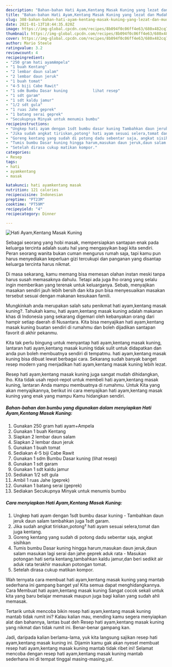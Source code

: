 ```yaml
---
description: "Bahan-bahan Hati Ayam,Kentang Masak Kuning yang lezat dan Mudah Dibuat"
title: "Bahan-bahan Hati Ayam,Kentang Masak Kuning yang lezat dan Mudah Dibuat"
slug: 308-bahan-bahan-hati-ayam-kentang-masak-kuning-yang-lezat-dan-mudah-dibuat
date: 2021-01-13T18:44:35.820Z
image: https://img-global.cpcdn.com/recipes/8b094f0c06ff4e63/680x482cq70/hati-ayamkentang-masak-kuning-foto-resep-utama.jpg
thumbnail: https://img-global.cpcdn.com/recipes/8b094f0c06ff4e63/680x482cq70/hati-ayamkentang-masak-kuning-foto-resep-utama.jpg
cover: https://img-global.cpcdn.com/recipes/8b094f0c06ff4e63/680x482cq70/hati-ayamkentang-masak-kuning-foto-resep-utama.jpg
author: Mario Steele
ratingvalue: 3.2
reviewcount: 4
recipeingredient:
- "250 gram hati ayamAmpela"
- "1 buah Kentang"
- "2 lembar daun salam"
- "2 lembar daun jeruk"
- "1 buah tomat"
- "4-5 biji Cabe Rawit"
- "1 sdm Bumbu Dasar kuning           lihat resep"
- "1 sdt garam"
- "1 sdt kaldu jamur"
- "1/2 sdt gula"
- "1 ruas Jahe geprek"
- "1 batang serai geprek"
- "Secukupnya Minyak untuk menumis bumbu"
recipeinstructions:
- "Ungkep hati ayam dengan 1sdt bumbu dasar kuning Tambahkan daun jeruk daun salam tambahkan juga 1sdt garam."
- "Jika sudah angkat tiriskan,potong² hati ayam sesuai selera,tomat dan juga kentang."
- "Goreng kentang yang sudah di potong dadu sebentar saja, angkat sisihkan"
- "Tumis bumbu Dasar kuning hingga harum,masukan daun jeruk,daun salam masukan lagi serai dan jahe geprek aduk rata Masukan potongan hati serta kentang,tambahkan kaldu jamur,dan beri sedikit air aduk rata terakhir masukan potongan tomat."
- "Setelah dirasa cukup matikan kompor."
categories:
- Resep
tags:
- hati
- ayamkentang
- masak

katakunci: hati ayamkentang masak 
nutrition: 121 calories
recipecuisine: Indonesian
preptime: "PT23M"
cooktime: "PT59M"
recipeyield: "4"
recipecategory: Dinner

---
```



![Hati Ayam,Kentang Masak Kuning](https://img-global.cpcdn.com/recipes/8b094f0c06ff4e63/680x482cq70/hati-ayamkentang-masak-kuning-foto-resep-utama.jpg)

Sebagai seorang yang hobi masak, mempersiapkan santapan enak pada keluarga tercinta adalah suatu hal yang mengasyikan bagi kita sendiri. Peran seorang  wanita bukan cuman mengurus rumah saja, tapi kamu pun harus menyediakan keperluan gizi tercukupi dan panganan yang disantap keluarga tercinta harus nikmat.

Di masa  sekarang, kamu memang bisa memesan olahan instan meski tanpa harus susah memasaknya dahulu. Tetapi ada juga lho orang yang selalu ingin memberikan yang terenak untuk keluarganya. Sebab, menyajikan masakan sendiri jauh lebih bersih dan kita pun bisa menyesuaikan masakan tersebut sesuai dengan makanan kesukaan famili. 



Mungkinkah anda merupakan salah satu penikmat hati ayam,kentang masak kuning?. Tahukah kamu, hati ayam,kentang masak kuning adalah makanan khas di Indonesia yang sekarang digemari oleh kebanyakan orang dari hampir setiap daerah di Nusantara. Kita bisa menyajikan hati ayam,kentang masak kuning buatan sendiri di rumahmu dan boleh dijadikan santapan favorit di akhir pekanmu.

Kita tak perlu bingung untuk menyantap hati ayam,kentang masak kuning, lantaran hati ayam,kentang masak kuning tidak sulit untuk didapatkan dan anda pun boleh membuatnya sendiri di tempatmu. hati ayam,kentang masak kuning bisa dibuat lewat berbagai cara. Sekarang sudah banyak banget resep modern yang menjadikan hati ayam,kentang masak kuning lebih lezat.

Resep hati ayam,kentang masak kuning juga sangat mudah dihidangkan, lho. Kita tidak usah repot-repot untuk membeli hati ayam,kentang masak kuning, lantaran Anda mampu membuatnya di rumahmu. Untuk Kita yang akan menyajikannya, berikut ini cara menyajikan hati ayam,kentang masak kuning yang enak yang mampu Kamu hidangkan sendiri.

<!--inarticleads1-->

##### Bahan-bahan dan bumbu yang digunakan dalam menyiapkan Hati Ayam,Kentang Masak Kuning:

1. Gunakan 250 gram hati ayam+Ampela
1. Gunakan 1 buah Kentang
1. Siapkan 2 lembar daun salam
1. Siapkan 2 lembar daun jeruk
1. Gunakan 1 buah tomat
1. Sediakan 4-5 biji Cabe Rawit
1. Gunakan 1 sdm Bumbu Dasar kuning           (lihat resep)
1. Gunakan 1 sdt garam
1. Gunakan 1 sdt kaldu jamur
1. Sediakan 1/2 sdt gula
1. Ambil 1 ruas Jahe (geprek)
1. Gunakan 1 batang serai (geprek)
1. Sediakan Secukupnya Minyak untuk menumis bumbu




<!--inarticleads2-->

##### Cara menyiapkan Hati Ayam,Kentang Masak Kuning:

1. Ungkep hati ayam dengan 1sdt bumbu dasar kuning - Tambahkan daun jeruk daun salam tambahkan juga 1sdt garam.
1. Jika sudah angkat tiriskan,potong² hati ayam sesuai selera,tomat dan juga kentang.
1. Goreng kentang yang sudah di potong dadu sebentar saja, angkat sisihkan
1. Tumis bumbu Dasar kuning hingga harum,masukan daun jeruk,daun salam masukan lagi serai dan jahe geprek aduk rata - Masukan potongan hati serta kentang,tambahkan kaldu jamur,dan beri sedikit air aduk rata terakhir masukan potongan tomat.
1. Setelah dirasa cukup matikan kompor.




Wah ternyata cara membuat hati ayam,kentang masak kuning yang mantab sederhana ini gampang banget ya! Kita semua dapat menghidangkannya. Cara Membuat hati ayam,kentang masak kuning Sangat cocok sekali untuk kita yang baru belajar memasak maupun juga bagi kalian yang sudah ahli memasak.

Tertarik untuk mencoba bikin resep hati ayam,kentang masak kuning mantab tidak rumit ini? Kalau kalian mau, mending kamu segera menyiapkan alat dan bahannya, lantas buat deh Resep hati ayam,kentang masak kuning yang nikmat dan tidak rumit ini. Benar-benar gampang kan. 

Jadi, daripada kalian berlama-lama, yuk kita langsung sajikan resep hati ayam,kentang masak kuning ini. Dijamin kamu gak akan nyesel membuat resep hati ayam,kentang masak kuning mantab tidak ribet ini! Selamat mencoba dengan resep hati ayam,kentang masak kuning mantab sederhana ini di tempat tinggal masing-masing,ya!.

